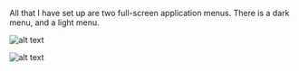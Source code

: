 All that I have set up are two full-screen application menus. There is a dark menu, and a light menu.



![alt text](https://13707080-557519846114226283.preview.editmysite.com/uploads/1/3/7/0/13707080/2020-12-02-060006-1366x768-scrot_orig.png)

![alt text](https://13707080-557519846114226283.preview.editmysite.com/uploads/1/3/7/0/13707080/2020-12-02-055913-1366x768-scrot_orig.png)

